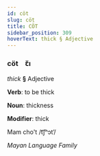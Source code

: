 ```yaml
---
id: cöt
slug: cöt
title: CÖT
sidebar_position: 309
hoverText: thick § Adjective
---
```


### cöt&emsp;<span kind="abugida">ꞇ̆ı</span>

*thick* **§** Adjective

**Verb**: to be thick

**Noun**: thickness

**Modifier**: thick

Mam cho't /t͡ʃʰɔtʼ/

*Mayan Language Family*